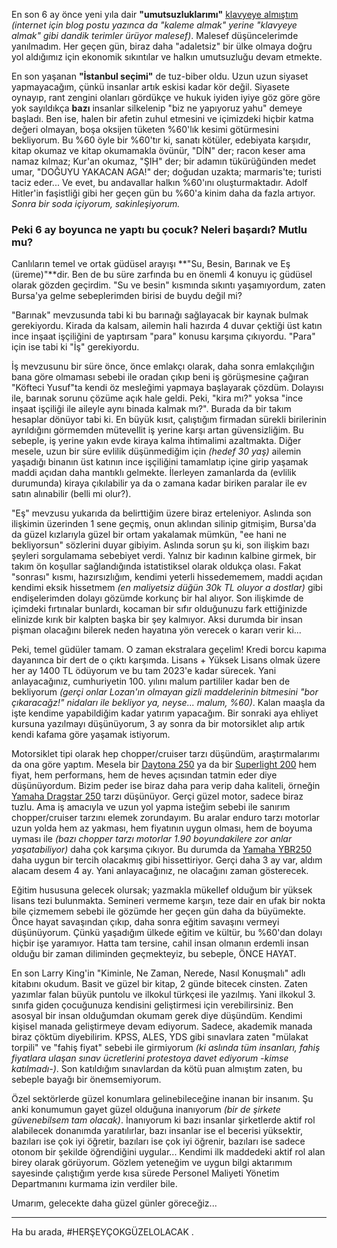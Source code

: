 ﻿---
# layout: single
# name: ikinci-yari
# title: "İkinci Yarı!"
# category: articles
---

En son 6 ay önce yeni yıla dair **"umutsuzluklarımı"** [klavyeye almıştım](https://aydinkabatas.github.io/articles/yeni-yila-girerken) *(internet için blog postu yazınca da "kaleme almak" yerine "klavyeye almak" gibi dandik terimler ürüyor malesef)*. Malesef düşüncelerimde yanılmadım. Her geçen gün, biraz daha "adaletsiz" bir ülke olmaya doğru yol aldığımız için ekonomik sıkıntılar ve halkın umutsuzluğu devam etmekte.

En son yaşanan **"İstanbul seçimi"** de tuz-biber oldu. Uzun uzun siyaset yapmayacağım, çünkü insanlar artık eskisi kadar kör değil. Siyasete oynayıp, rant zengini olanları gördükçe ve hukuk iyiden iyiye göz göre göre yok sayıldıkça **bazı** insanlar silkelenip "biz ne yapıyoruz yahu" demeye başladı. Ben ise, halen bir afetin zuhul etmesini ve içimizdeki hiçbir katma değeri olmayan, boşa oksijen tüketen %60'lık kesimi götürmesini bekliyorum. Bu %60 öyle bir %60'tır ki, sanatı kötüler, edebiyata karşıdır, kitap okumaz ve kitap okumamakla övünür, "DİN" der; racon keser ama namaz kılmaz; Kur'an okumaz, "ŞIH" der; bir adamın tükürüğünden medet umar, "DOĞUYU YAKACAN AGA!" der; doğudan uzakta; marmaris'te; turisti taciz eder... Ve evet, bu andavallar halkın %60'ını oluşturmaktadır. Adolf Hitler'in faşistliği gibi her geçen gün bu %60'a kinim daha da fazla artıyor.
*Sonra bir soda içiyorum, sakinleşiyorum.*

### Peki 6 ay boyunca ne yaptı bu çocuk? Neleri başardı? Mutlu mu?

Canlıların temel ve ortak güdüsel arayışı **"Su, Besin, Barınak ve Eş (üreme)"**dir. Ben de bu süre zarfında bu en önemli 4 konuyu iç güdüsel olarak gözden geçirdim. "Su ve besin" kısmında sıkıntı yaşamıyordum, zaten Bursa'ya gelme sebeplerimden birisi de buydu değil mi?

"Barınak" mevzusunda tabi ki bu barınağı sağlayacak bir kaynak bulmak gerekiyordu. Kirada da kalsam, ailemin hali hazırda 4 duvar çektiği üst katın ince inşaat işçiliğini de yaptırsam "para" konusu karşıma çıkıyordu. "Para" için ise tabi ki "İş" gerekiyordu.

İş mevzusunu bir süre önce, önce emlakçı olarak, daha sonra emlakçılığın bana göre olmaması sebebi ile oradan çıkıp beni iş görüşmesine çağıran "Köfteci Yusuf"ta kendi öz mesleğimi yapmaya başlayarak çözdüm. Dolayısı ile, barınak sorunu çözüme açık hale geldi. Peki, "kira mı?" yoksa "ince inşaat işçiliği ile aileyle aynı binada kalmak mı?". Burada da bir takım hesaplar dönüyor tabi ki. En büyük kısıt, çalıştığım firmadan sürekli birilerinin ayrıldığını görmemden mütevellit iş yerine karşı artan güvensizliğim. Bu sebeple, iş yerine yakın evde kiraya kalma ihtimalimi azaltmakta. Diğer mesele, uzun bir süre evlilik düşünmediğim için *(hedef 30 yaş)* ailemin yaşadığı binanın üst katının ince işçiliğini tamamlatıp içine girip yaşamak maddi açıdan daha mantıklı gelmekte. İlerleyen zamanlarda da (evlilik durumunda) kiraya çıkılabilir ya da o zamana kadar biriken paralar ile ev satın alınabilir (belli mi olur?).

"Eş" mevzusu yukarıda da belirttiğim üzere biraz erteleniyor. Aslında son ilişkimin üzerinden 1 sene geçmiş, onun aklından silinip gitmişim, Bursa'da da güzel kızlarıyla güzel bir ortam yakalamak mümkün, "ee hani ne bekliyorsun" sözlerini duyar gibiyim. Aslında sorun şu ki, son ilişkim bazı şeyleri sorgulamama sebebiyet verdi. Yalnız bir kadının kalbine girmek, bir takım ön koşullar sağlandığında istatistiksel olarak oldukça olası. Fakat "sonrası" kısmı, hazırsızlığım, kendimi yeterli hissedememem, maddi açıdan kendimi eksik hissetmem *(en maliyetsiz düğün 30k TL oluyor a dostlar)* gibi endişelerimden dolayı gözümde korkunç bir hal alıyor. Son ilişkimde de içimdeki fırtınalar bunlardı, kocaman bir sıfır olduğunuzu fark ettiğinizde elinizde kırık bir kalpten başka bir şey kalmıyor. Aksi durumda bir insan pişman olacağını bilerek neden hayatına yön verecek o kararı verir ki...

Peki, temel güdüler tamam. O zaman ekstralara geçelim! Kredi borcu kapıma dayanınca bir dert de o çıktı karşımda. Lisans + Yüksek Lisans olmak üzere her ay 1400 TL ödüyorum ve bu tam 2023'e kadar sürecek. Yani anlayacağınız, cumhuriyetin 100. yılını malum partililer kadar ben de bekliyorum *(gerçi onlar Lozan'ın olmayan gizli maddelerinin bitmesini "bor çıkaracağz!" nidaları ile bekliyor ya, neyse... malum, %60)*. Kalan maaşla da işte kendime yapabildiğim kadar yatırım yapacağım. Bir sonraki aya ehliyet kursuna yazılmayı düşünüyorum, 3 ay sonra da bir motorsiklet alıp artık kendi kafama göre yaşamak istiyorum. 

Motorsiklet tipi olarak hep chopper/cruiser tarzı düşündüm, araştırmalarımı da ona göre yaptım. Mesela bir [Daytona 250](http://i.hizliresim.com/j4r35r.png) ya da bir [Superlight 200](https://kubamotor.com.tr/wp-content/uploads/superlight-200-06.jpg) hem fiyat, hem performans, hem de heves açısından tatmin eder diye düşünüyordum. Bizim peder ise biraz daha para verip daha kaliteli, örneğin [Yamaha Dragstar 250](https://www.motorcular.com/files/1000x1000_img_-13-_1799179226.jpg) tarzı düşünüyor. Gerçi güzel motor, sadece biraz tuzlu. Ama iş amacıyla ve uzun yol yapma isteğim sebebi ile sanırım chopper/cruiser tarzını elemek zorundayım. Bu aralar enduro tarzı motorlar uzun yolda hem az yakması, hem fiyatının uygun olması, hem de boyuma uyması ile *(bazı chopper tarzı motorlar 1.90 boyundakilere zor anlar yaşatabiliyor)* daha çok karşıma çıkıyor. Bu durumda da [Yamaha YBR250](https://www.visordown.com/sites/default/files/styles/v2_large/public/7160.jpg) daha uygun bir tercih olacakmış gibi hissettiriyor. Gerçi daha 3 ay var, aldım alacam desem 4 ay. Yani anlayacağınız, ne olacağını zaman gösterecek.

Eğitim hususuna gelecek olursak; yazmakla mükellef olduğum bir yüksek lisans tezi bulunmakta. Semineri vermeme karşın, teze dair en ufak bir nokta bile çizmemem sebebi ile gözümde her geçen gün daha da büyümekte. Önce hayat savaşından çıkıp, daha sonra eğitim savaşını vermeyi düşünüyorum. Çünkü yaşadığım ülkede eğitim ve kültür, bu %60'dan dolayı hiçbir işe yaramıyor. Hatta tam tersine, cahil insan olmanın erdemli insan olduğu bir zaman diliminden geçmekteyiz, bu sebeple, ÖNCE HAYAT.

En son Larry King'in "Kiminle, Ne Zaman, Nerede, Nasıl Konuşmalı" adlı kitabını okudum. Basit ve güzel bir kitap, 2 günde bitecek cinsten. Zaten yazımlar falan büyük puntolu ve ilkokul türkçesi ile yazılmış. Yani ilkokul 3. sınıfa giden çocuğunuza kendisini geliştirmesi için verebilirsiniz. Ben asosyal bir insan olduğumdan okumam gerek diye düşündüm. Kendimi kişisel manada geliştirmeye devam ediyorum. Sadece, akademik manada biraz çöktüm diyebilirim. KPSS, ALES, YDS gibi sınavlara zaten "mülakat torpili" ve "fahiş fiyat" sebebi ile girmiyorum *(ki aslında tüm insanları, fahiş fiyatlara ulaşan sınav ücretlerini protestoya davet ediyorum -kimse katılmadı-)*. Son katıldığım sınavlardan da kötü puan almıştım zaten, bu sebeple bayağı bir önemsemiyorum.

Özel sektörlerde güzel konumlara gelinebileceğine inanan bir insanım. Şu anki konumumun gayet güzel olduğuna inanıyorum *(bir de şirkete güvenebilsem tam olacak)*. İnanıyorum ki bazı insanlar şirketlerde aktif rol alabilecek donanımda yaratılırlar, bazı insanlar ise el becerisi yüksektir, bazıları ise çok iyi öğretir, bazıları ise çok iyi öğrenir, bazıları ise sadece otonom bir şekilde öğrendiğini uygular... Kendimi ilk maddedeki aktif rol alan birey olarak görüyorum. Gözlem yeteneğim ve uygun bilgi aktarımım sayesinde çalıştığım yerde kısa sürede Personel Maliyeti Yönetim Departmanını kurmama izin verdiler bile. 

Umarım, gelecekte daha güzel günler göreceğiz...

---

Ha bu arada, #HERŞEYÇOKGÜZELOLACAK .  